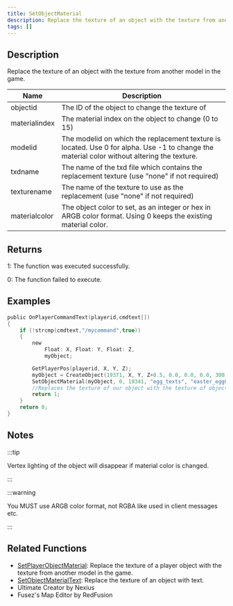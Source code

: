 ```yaml
---
title: SetObjectMaterial
description: Replace the texture of an object with the texture from another model in the game.
tags: []
---
```


## Description

Replace the texture of an object with the texture from another model in the game.

| Name          | Description                                                                                                                                 |
| ------------- | ------------------------------------------------------------------------------------------------------------------------------------------- |
| objectid      | The ID of the object to change the texture of                                                                                               |
| materialindex | The material index on the object to change (0 to 15)                                                                                        |
| modelid       | The modelid on which the replacement texture is located. Use 0 for alpha. Use -1 to change the material color without altering the texture. |
| txdname       | The name of the txd file which contains the replacement texture (use "none" if not required)                                                |
| texturename   | The name of the texture to use as the replacement (use "none" if not required)                                                              |
| materialcolor | The object color to set, as an integer or hex in ARGB color format. Using 0 keeps the existing material color.                              |

## Returns

1: The function was executed successfully.

0: The function failed to execute.

## Examples

```c
public OnPlayerCommandText(playerid,cmdtext[])
{
    if (!strcmp(cmdtext,"/mycommand",true))
    {
        new
            Float: X, Float: Y, Float: Z,
            myObject;

        GetPlayerPos(playerid, X, Y, Z);
        myObject = CreateObject(19371, X, Y, Z+0.5, 0.0, 0.0, 0.0, 300.0);
        SetObjectMaterial(myObject, 0, 19341, "egg_texts", "easter_egg01", 0xFFFFFFFF);
        //Replaces the texture of our object with the texture of object 19341
        return 1;
    }
    return 0;
}
```

## Notes

:::tip

Vertex lighting of the object will disappear if material color is changed.

:::

:::warning

You MUST use ARGB color format, not RGBA like used in client messages etc.

:::

## Related Functions

- [SetPlayerObjectMaterial](SetPlayerObjectMaterial): Replace the texture of a player object with the texture from another model in the game.
- [SetObjectMaterialText](SetObjectMaterialText): Replace the texture of an object with text.
- Ultimate Creator by Nexius
- Fusez's Map Editor by RedFusion
